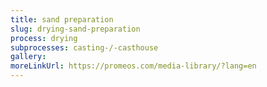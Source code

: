 ```yaml
---
title: sand preparation
slug: drying-sand-preparation
process: drying
subprocesses: casting-/-casthouse
gallery:
moreLinkUrl: https://promeos.com/media-library/?lang=en
---
```



